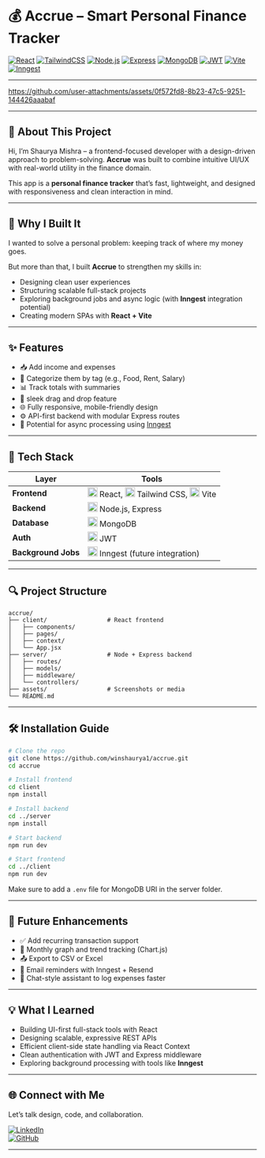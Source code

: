 
# 💰 Accrue – Smart Personal Finance Tracker

[![React](https://img.shields.io/badge/Frontend-React-61DAFB?logo=react)](https://reactjs.org/)
[![TailwindCSS](https://img.shields.io/badge/Style-Tailwind_CSS-06B6D4?logo=tailwindcss)](https://tailwindcss.com/)
[![Node.js](https://img.shields.io/badge/Backend-Node.js-339933?logo=node.js)](https://nodejs.org/)
[![Express](https://img.shields.io/badge/API-Express.js-black?logo=express)](https://expressjs.com/)
[![MongoDB](https://img.shields.io/badge/Database-MongoDB-47A248?logo=mongodb)](https://mongodb.com/)
[![JWT](https://img.shields.io/badge/Auth-JWT-F7DF1E?logo=jsonwebtokens)](https://jwt.io/)
[![Vite](https://img.shields.io/badge/Bundler-Vite-646CFF?logo=vite)](https://vitejs.dev/)
[![Inngest](https://img.shields.io/badge/Background%20Jobs-Inngest-FF4154?logo=inngest)](https://www.inngest.com/)

---



https://github.com/user-attachments/assets/0f572fd8-8b23-47c5-9251-144426aaabaf



---

## 🧠 About This Project

Hi, I’m Shaurya Mishra – a frontend-focused developer with a design-driven approach to problem-solving. **Accrue** was built to combine intuitive UI/UX with real-world utility in the finance domain.

This app is a **personal finance tracker** that’s fast, lightweight, and designed with responsiveness and clean interaction in mind.

---

## 🌟 Why I Built It

I wanted to solve a personal problem: keeping track of where my money goes.

But more than that, I built **Accrue** to strengthen my skills in:
- Designing clean user experiences
- Structuring scalable full-stack projects
- Exploring background jobs and async logic (with **Inngest** integration potential)
- Creating modern SPAs with **React + Vite**

---

## ✨ Features

- 📥 Add income and expenses
- 🧾 Categorize them by tag (e.g., Food, Rent, Salary)
- 📊 Track totals with summaries
- 🔐 sleek drag and drop feature 
- 🌐 Fully responsive, mobile-friendly design
- ⚙️ API-first backend with modular Express routes
- 🔁 Potential for async processing using [Inngest](https://www.inngest.com)

---

## 🧰 Tech Stack

| Layer        | Tools |
|--------------|-------|
| **Frontend** | <img src="https://cdn.jsdelivr.net/gh/devicons/devicon/icons/react/react-original.svg" width="20"/> React, <img src="https://cdn.jsdelivr.net/gh/devicons/devicon/icons/tailwindcss/tailwindcss-plain.svg" width="20"/> Tailwind CSS, <img src="https://vitejs.dev/logo.svg" width="20"/> Vite |
| **Backend**  | <img src="https://cdn.jsdelivr.net/gh/devicons/devicon/icons/nodejs/nodejs-original.svg" width="20"/> Node.js, Express |
| **Database** | <img src="https://cdn.jsdelivr.net/gh/devicons/devicon/icons/mongodb/mongodb-original.svg" width="20"/> MongoDB |
| **Auth**     | <img src="https://jwt.io/img/pic_logo.svg" width="20"/> JWT |
| **Background Jobs** | <img src="https://www.inngest.com/favicon.ico" width="20"/> Inngest (future integration) |

---



## 🔍 Project Structure

```
accrue/
├── client/                 # React frontend
│   ├── components/
│   ├── pages/
│   ├── context/
│   └── App.jsx
├── server/                 # Node + Express backend
│   ├── routes/
│   ├── models/
│   ├── middleware/
│   └── controllers/
├── assets/                 # Screenshots or media
└── README.md
```

---

## 🛠 Installation Guide

```bash
# Clone the repo
git clone https://github.com/winshaurya1/accrue.git
cd accrue

# Install frontend
cd client
npm install

# Install backend
cd ../server
npm install

# Start backend
npm run dev

# Start frontend
cd ../client
npm run dev
```

Make sure to add a `.env` file for MongoDB URI in the server folder.

---

## 🔁 Future Enhancements

- ✅ Add recurring transaction support
- 📅 Monthly graph and trend tracking (Chart.js)
- 📤 Export to CSV or Excel
- 🔔 Email reminders with Inngest + Resend
- 💬 Chat-style assistant to log expenses faster

---

## 💡 What I Learned

- Building UI-first full-stack tools with React
- Designing scalable, expressive REST APIs
- Efficient client-side state handling via React Context
- Clean authentication with JWT and Express middleware
- Exploring background processing with tools like **Inngest**

---

## 🌐 Connect with Me

Let’s talk design, code, and collaboration.

[![LinkedIn](https://img.shields.io/badge/LinkedIn-Shaurya%20Mishra-blue?logo=linkedin)](https://www.linkedin.com/in/shaurya-mishra-0b4751204/)  
[![GitHub](https://img.shields.io/badge/GitHub-winshaurya1-black?logo=github)](https://github.com/winshaurya1)

---


